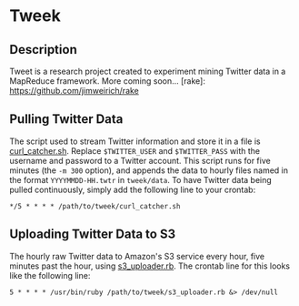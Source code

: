 Tweek
====

Description
-----------
Tweet is a research project created to experiment mining Twitter data in a MapReduce framework. More coming soon...
[rake]: https://github.com/jimweirich/rake

Pulling Twitter Data
--------------------
The script used to stream Twitter information and store it in a file is [curl_catcher.sh][curl_catcher]. Replace `$TWITTER_USER` and `$TWITTER_PASS` with the username and password to a Twitter account. This script runs for five minutes (the `-m 300` option), and appends the data to hourly files named in the format `YYYYMMDD-HH.twtr` in `tweek/data`. To have Twitter data being pulled continuously, simply add the following line to your crontab:

`*/5 * * * * /path/to/tweek/curl_catcher.sh`

Uploading Twitter Data to S3
----------------------------
The hourly raw Twitter data to Amazon's S3 service every hour, five minutes past the hour, using [s3_uploader.rb][s3_uploader]. The crontab line for this looks like the following line:

`5 * * * * /usr/bin/ruby /path/to/tweek/s3_uploader.rb &> /dev/null`


[curl_catcher]: https://github.com/mgartner/tweek/blob/master/curl_catcher.sh
[s3_uploader]: https://github.com/mgartner/tweek/blob/master/s3_uploader.rb
